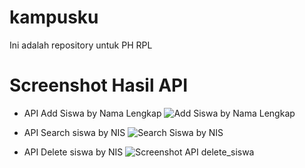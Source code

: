 # kampusku
 Ini adalah repository untuk PH RPL


# Screenshot Hasil API

- API Add Siswa by Nama Lengkap
![Add Siswa by Nama Lengkap](https://user-images.githubusercontent.com/69703296/115420702-8f80ba80-a225-11eb-9b37-a09d48f7d5d7.png)

- API Search siswa by NIS
![Search Siswa by NIS](https://user-images.githubusercontent.com/69703296/115491378-0e0f4380-a28a-11eb-86e7-6feb94e5e6f4.png)

- API Delete siswa by NIS
![Screenshot API delete_siswa](https://user-images.githubusercontent.com/69703296/115526076-df10c600-a2b9-11eb-93b1-8a139113972e.png)
